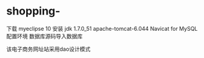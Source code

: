 # shopping-
下载 myeclipse 10
安装 jdk 1.7.0_51
     apache-tomcat-6.044
     Navicat for MySQL
配置环境
数据库源码导入数据库

该电子商务网址站采用dao设计模式
